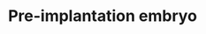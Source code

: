 ---
annotations:
- id: PW:0000650
  parent: signaling pathway
  type: Pathway Ontology
  value: signaling pathway pertinent to development
- id: PW:0000004
  parent: regulatory pathway
  type: Pathway Ontology
  value: regulatory pathway
authors:
- Nsalomonis
- Mkutmon
- Khanspers
- Susan
- MaintBot
- Fehrhart
- Marvin M2
- Eweitz
citedin:
- link: 10.1038/s41598-023-33585-2
  title: Bioinformatics analysis of the pathogenic link between Epstein-Barr virus
    infection, systemic lupus erythematosus and diffuse large B cell lymphoma (2023)
- link: PMC12106470
  title: 'Glypican-3 regulated epithelial mesenchymal transformation-related genes
    in osteosarcoma: based on comprehensive tumor microenvironment profiling (2025)'
communities: []
description: 'The source of this pathway is RNA-Seq data from single-cell pre-implantation
  embryos, Supplemental Table 1 from [Yan et al.](http://www.nature.com/nsmb/journal/v20/n9/full/nsmb.2660.html).  Analysis
  options for running the single-cell analysis workflow in AltAnalyze (ICGS): * For
  optimal filtering (not too restrictive), change the Fold change filter cutoff from
  10 to 100 and the Minimum number of samples differing from 3 to 2. * Change the
  Select the column clustering method to hopach. * The final ICGS cell cluster groups
  (hopach) were further analyzed to identify genes with restricted expression in one
  of the identified sub-populations using the MarkerFinder algorithm in AltAnalyze
  (RPKM>1).  * MarkerFinder identified genes for each sub-population (e.g., 8-cell
  pattern 1) were further filtered for DNA-binding and RNA-binding factors, that are
  reported in this pathway.  Proteins on this pathway have targeted assays available
  via the [CPTAC Assay Portal](https://assays.cancer.gov/available_assays?wp_id=WP3527).'
last-edited: 2025-03-08
ndex: d47bcba1-8b66-11eb-9e72-0ac135e8bacf
organisms:
- Homo sapiens
redirect_from:
- /index.php/Pathway:WP3527
- /instance/WP3527
- /instance/WP3527_r137760
revision: r137760
schema-jsonld:
- '@context': https://schema.org/
  '@id': https://wikipathways.github.io/pathways/WP3527.html
  '@type': Dataset
  creator:
    '@type': Organization
    name: WikiPathways
  description: 'The source of this pathway is RNA-Seq data from single-cell pre-implantation
    embryos, Supplemental Table 1 from [Yan et al.](http://www.nature.com/nsmb/journal/v20/n9/full/nsmb.2660.html).  Analysis
    options for running the single-cell analysis workflow in AltAnalyze (ICGS): *
    For optimal filtering (not too restrictive), change the Fold change filter cutoff
    from 10 to 100 and the Minimum number of samples differing from 3 to 2. * Change
    the Select the column clustering method to hopach. * The final ICGS cell cluster
    groups (hopach) were further analyzed to identify genes with restricted expression
    in one of the identified sub-populations using the MarkerFinder algorithm in AltAnalyze
    (RPKM>1).  * MarkerFinder identified genes for each sub-population (e.g., 8-cell
    pattern 1) were further filtered for DNA-binding and RNA-binding factors, that
    are reported in this pathway.  Proteins on this pathway have targeted assays available
    via the [CPTAC Assay Portal](https://assays.cancer.gov/available_assays?wp_id=WP3527).'
  keywords:
  - AQP3
  - AQP9
  - ARGFX
  - ATP1A1
  - BARX2
  - BATF3
  - CDH1
  - CDX2
  - CELF3
  - DDIT3
  - DLX2
  - DNMT3L
  - DPPA3
  - DPRX
  - E2F5
  - EGR1
  - ELAVL1
  - ESRRA
  - FOSB
  - FOXD1
  - FOXQ1
  - GATA2
  - GATA3
  - H2AFY2
  - HMGA1
  - HNRNPAB
  - IRF4
  - IRX5
  - KHSRP
  - KLF4
  - LEUTX
  - MOS
  - MTA3
  - MXD1
  - MYBL1
  - NANOG
  - NANOGNB
  - NKX2-1
  - NLRP5
  - NR3C2
  - PADI6
  - PBX1
  - POU5F1
  - SIX3
  - SMARCA4
  - SOX11
  - SOX2
  - SOX8
  - TBX3
  - TCF7L1
  - TEAD4
  - TFAP2B
  - TPRX1
  - ZAR1
  - ZFP36
  - ZFP36L2
  - ZFP42
  - ZSCAN4
  license: CC0
  name: Pre-implantation embryo
seo: CreativeWork
title: Pre-implantation embryo
wpid: WP3527
---